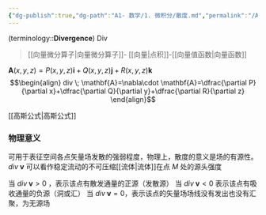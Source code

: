 ```yaml
---
{"dg-publish":true,"dg-path":"A1- 数学/1. 微积分/散度.md","permalink":"/A1- 数学/1. 微积分/散度/","dgPassFrontmatter":true,"noteIcon":"","created":"2024-08-30T12:53:34.862+08:00","updated":"2025-04-14T18:25:19.727+08:00"}
---
```



(terminology::**Divergence**) Div  
>[[向量微分算子\|向量微分算子]]- [[向量\|点积]]-[[向量值函数\|向量函数]]

$\mathbf{A}(x,y,z)=P(x,y,z)\mathbf{i}+Q(x,y,z)\mathbf{j}+R(x,y,z)\mathbf{k}$
$$\begin{align}
div \; \mathbf{A}=\nabla\cdot \mathbf{A}=\dfrac{\partial P}{\partial x}+\dfrac{\partial Q}{\partial y}+\dfrac{\partial R}{\partial z}   
\end{align}$$

[[高斯公式\|高斯公式]]

### 物理意义
可用于表征空间各点矢量场发散的强弱程度，物理上，散度的意义是场的有源性。
$div \; \mathbf{v}$ 可以看作稳定流动的不可压缩[[流体\|流体]]在点 $M$ 处的源头强度

当 $div \; \mathbf{v}>0$ ，表示该点有散发通量的正源（发散源）
当 $div \; \mathbf{v}<0$ 表示该点有吸收通量的负源（洞或汇）
当 $div \; \mathbf{v}=0$，表示该点的矢量场场线没有发出也没有汇聚，为无源场









